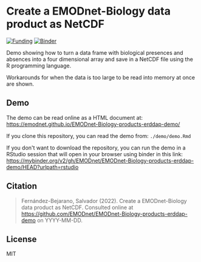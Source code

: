 
# Create a EMODnet-Biology data product as NetCDF

<!-- badges: start -->
[![Funding](https://img.shields.io/static/v1?label=powered+by&message=emodnet.eu&labelColor=004494&color=ffffff)](http://emodnet.eu/) [![Binder](https://mybinder.org/badge_logo.svg)](https://mybinder.org/v2/gh/EMODnet/EMODnet-Biology-products-erddap-demo/HEAD?urlpath=rstudio)
<!-- badges: end -->

Demo showing how to turn a data frame with biological presences and absences into a four dimensional array and save in a NetCDF file using the R programming language.

Workarounds for when the data is too large to be read into memory at once are shown.

## Demo

The demo can be read online as a HTML document at: 
https://emodnet.github.io/EMODnet-Biology-products-erddap-demo/

If you clone this repository, you can read the demo from: `./demo/demo.Rmd`

If you don't want to download the repository, you can run the demo in a RStudio session that will open in your browser using binder in this link: 
https://mybinder.org/v2/gh/EMODnet/EMODnet-Biology-products-erddap-demo/HEAD?urlpath=rstudio

## Citation

> Fernández-Bejarano, Salvador (2022). Create a EMODnet-Biology data product as NetCDF. Consulted online at https://github.com/EMODnet/EMODnet-Biology-products-erddap-demo on YYYY-MM-DD.

## License

MIT